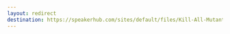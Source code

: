 ```yaml
---
layout: redirect
destination: https://speakerhub.com/sites/default/files/Kill-All-Mutants-GambiConf-2022.pdf
---
```

